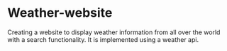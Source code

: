 # Weather-website
Creating a website to display weather information from all over the world with a search functionality. It is implemented using a weather api.
